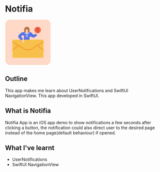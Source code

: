 #  Notifia

![Notifia-Logo](Documentation/iOS-Notifia.png)

## Outline

This app makes me learn about UserNotifications and SwiftUI NavigationView. This app developed in SwiftUI.

## What is Notifia

Notifia App is an iOS app demo to show notifications a few seconds after clicking a button, the notification could also direct user to the desired page instead of the home page(default behaviour) if opened.

## What I've learnt

* UserNotifications
* SwiftUI NavigationView
